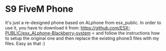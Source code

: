 # S9 FiveM Phone

It's just a re-designed phone based on ALphone from esx_public. In order to use it, you have to download it from: https://github.com/ESX-PUBLIC/esx_ALphone-Blackberry-system < and follow the instructions how to setup the original one and then replace the existing phone3 files with my files. Easy as that :)
